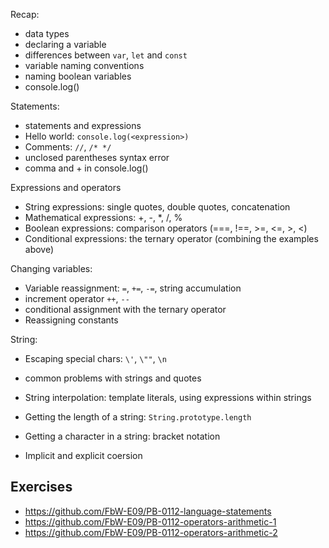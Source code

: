 Recap:
- data types
- declaring a variable
- differences between `var`, `let` and `const`
- variable naming conventions
- naming boolean variables
- console.log()
 
Statements:
- statements and expressions
- Hello world: `console.log(<expression>)`
- Comments: `//`, `/* */`
- unclosed parentheses syntax error
- comma and + in console.log()

Expressions and operators
- String expressions: single quotes, double quotes, concatenation
- Mathematical expressions: +, -, *, /, %
- Boolean expressions: comparison operators (===, !==, >=, <=, >, <)
- Conditional expressions: the ternary operator (combining the examples above)

Changing variables:
- Variable reassignment: `=`, `+=`, `-=`, string accumulation
- increment operator `++`, `--`
- conditional assignment with the ternary operator
- Reassigning constants

String:
- Escaping special chars: `\'`, `\""`, `\n`
- common problems with strings and quotes
- String interpolation: template literals, using expressions within strings
- Getting the length of a string: `String.prototype.length`
- Getting a character in a string: bracket notation

- Implicit and explicit coersion

## Exercises

- https://github.com/FbW-E09/PB-0112-language-statements
- https://github.com/FbW-E09/PB-0112-operators-arithmetic-1
- https://github.com/FbW-E09/PB-0112-operators-arithmetic-2